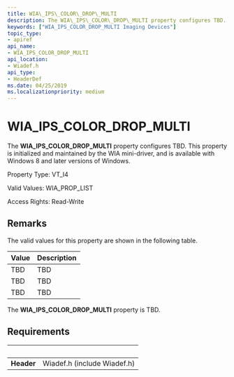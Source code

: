 ```yaml
---
title: WIA\_IPS\_COLOR\_DROP\_MULTI
description: The WIA\_IPS\_COLOR\_DROP\_MULTI property configures TBD.
keywords: ["WIA_IPS_COLOR_DROP_MULTI Imaging Devices"]
topic_type:
- apiref
api_name:
- WIA_IPS_COLOR_DROP_MULTI
api_location:
- Wiadef.h
api_type:
- HeaderDef
ms.date: 04/25/2019
ms.localizationpriority: medium
---
```


# WIA\_IPS\_COLOR\_DROP\_MULTI

The **WIA\_IPS\_COLOR\_DROP\_MULTI** property configures TBD. This property is initialized and maintained by the WIA mini-driver, and is available with Windows 8 and later versions of Windows.

Property Type: VT\_I4

Valid Values: WIA\_PROP\_LIST

Access Rights: Read-Write

## Remarks

The valid values for this property are shown in the following table.

| Value | Description |
| --- | --- |
| TBD | TBD |
| TBD | TBD |
| TBD | TBD |

The **WIA\_IPS\_COLOR\_DROP\_MULTI** property is TBD.

## Requirements

| &nbsp; | &nbsp; |
| --- |:--- |
| **Header** | Wiadef.h (include Wiadef.h) |
